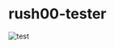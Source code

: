 # rush00-tester

![test](https://user-images.githubusercontent.com/22424891/96619287-f0940800-1340-11eb-998c-41bfbc54f634.gif)  

